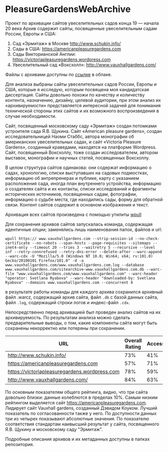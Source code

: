 # PleasureGardensWebArchive
Проект по архивации сайтов увеселительных садов конца 19 — начала 20 века
Архив содержит сайты, посвященные увеселительным садам России, Европы и США:

1.	Сад «Эрмитаж» в Москве http://www.schukin.info/
2.	Сады в США: https://americanpleasuregardens.com
3.	Сады Викторианской Англии: https://victoriapleasuregardens.wordpress.com
4.	Увеселительный сад «Воксхолл»: http://www.vauxhallgardens.com/
   
Файлы с архивами доступны по [ссылке](https://cloud.mail.ru/public/jAtF/ajz2Q65yg) в облаке.

Для анализа выбраны сайты увеселительных садов России, Европы и США, которые я исследую, которым посвящена моя кандидатская диссертация. Сайты довольно похожи по качеству и количеству контента, назначению, дизайну, целевой аудитории, при этом анализ их «архивируемости» представляется интересной задачей для понимания технической стороны этих сайтов и их возможного воспроизведения в случае необходимости.

Сайт, посвященный московскому саду «Эрмитаж» создан потомками устроителя сада Я.В. Щукина. Сайт «American pleasure gardens», создан исследовательницей Наоми Стаббс, автора монографии об американских увеселительных садах, и сайт «Victoria Pleasure Gardens», созданный краведами, находятся на платформе Wordpress. Сайт, посвященный Воксхоллу, тоже создан исследователем, автором выставок, монографии и научных статей, посвященных Воксхоллу.

В целом структура сайтов одинакова: они содержат информацию о садах, хронологию, списки выступавших на садовых подмостках, информацию об антрепренерах и публике, карту с указанием расположения сада, иногда план внутреннего устройства, информацию о создателях сайта и их контакты, списки исследований и фрагменты исторических источников, посвященных садам, фотографии, информацию о судьбе места, где находились сады, форму для обратной связи. 
Контент сайтов содержит в основном изображения и текст. 

Архивация всех сайтов произведена с помощью утилиты [wpull]([https://cloud.mail.ru/public/jAtF/ajz2Q65yg](https://wpull.readthedocs.io/en/master/install.html)) 

Для сохранения архивов сайтов запускалась команда, содержащая идентичные опции; заменялись лишь наименования папок, файлов и url:

```
wpull https:// www.vauxhallgardens.com --strip-session-id --no-check-certificate --no-robots --span-hosts --page-requisites --sitemaps --inet4-only --timeout 20 --tries 3 --waitretry 5 --recursive --level inf --retry-connrefused --retry-dns-error --delete-after --warc-append --warc-cdx -U "Mozilla/5.0 (Windows NT 10.0; Win64; x64; rv:101.0) Gecko/20100101 Firefox/101.0" -d -a www.vauxhallgardens.com/www.vauxhallgardens.com.log --database www.vauxhallgardens.com/sitearchive-www.vauxhallgardens.com.db --warc-file "www.vauxhallgardens.com/www.vauxhallgardens.com" --warc-header "operator: Svetlana Ryabova" --warc-header "downloaded-by: Svetlana Ryabova" --domains www.vauxhallgardens.com --concurrent 4
```
в результате работы команды для каждого архива сохранился архивный файл .warcz, содержащий архив сайта, файл ```.db``` с базой данных сайта, файл ```.log```, содержащий строки логов и индекс-файл ```.cdx```.

Непосредственно перед архивацией был проведен анализ сайтов на их архивируемость. По результатам анализа можно сделать предварительные выводы, о том, какие компоненты сайта могут быть сохранены некорректно или потеряны при сохранении.

| **URL**                                       | **Overall Rating** | **Accessibility** | **Cohesion** | **Metadata** | **Standards Compliance** |
| --------------------------------------------- | ------------------ | ----------------- | ------------ | ------------ | ------------------------ |
| http://www.schukin.info/                      | 73%                | 41%               | 64%          | 100%         | 88%                      |
| https://americanpleasuregardens.com           | 57%                | 71%               | 0%           | 80%          | 77%                      |
| https://victoriapleasuregardens.wordpress.com | 78%                | 59%               | 90%          | 100%         | 64%                      |
| http://www.vauxhallgardens.com/               | 84%                | 63%               | 100%         | 100%         | 73%                      |

По основным показателям общего рейтинга, видно, что три сайта довольно близки: данные колеблются в пределах 10%. Самым низким рейтингом выделяется сайт https://americanpleasuregardens.com. Лидирует сайт Vauxhall gardens, созданный Дэвидом Коуком. Лучший показатель по согласованности также у него. По доступности данных три из четырех показывают абсолютные значения. По показателю соответствия стандартам наивысший результат у сайта, посвященного Я.В. Щукину и московскому саду "Эрмитаж". 

Подробные описания архивов и их метаданных доступны в папках репозитория.
